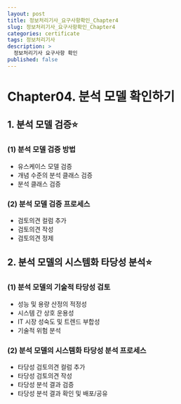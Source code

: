 ```yaml
---
layout: post
title: 정보처리기사_요구사항확인_Chapter4
slug: 정보처리기사_요구사항확인_Chapter4
categories: certificate
tags: 정보처리기사
description: >
  정보처리기사 요구사항 확인
published: false
---
```


# Chapter04. 분석 모델 확인하기

## 1. 분석 모델 검증⭐

### (1) 분석 모델 검증 방법

- 유스케이스 모델 검증
- 개념 수준의 분석 클래스 검증
- 분석 클래스 검증

### (2) 분석 모델 검증 프로세스

- 검토의견 컬럼 추가
- 검토의견 작성
- 검토의견 정제

## 2. 분석 모델의 시스템화 타당성 분석⭐

### (1) 분석 모델의 기술적 타당성 검토

- 성능 및 용량 산정의 적정성
- 시스템 간 상호 운용성
- IT 시장 성숙도 및 트렌드 부합성
- 기술적 위험 분석

### (2) 분석 모델의 시스템화 타당성 분석 프로세스

- 타당성 검토의견 컬럼 추가
- 타당성 검토의견 작성
- 타당성 분석 결과 검증
- 타당성 분석 결과 확인 및 배포/공유